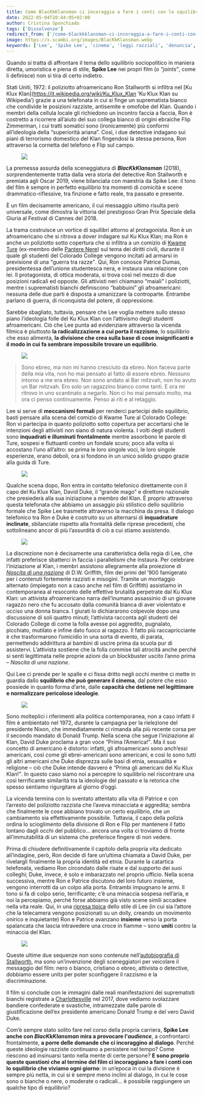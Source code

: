 ```yaml
---
title: Come BlacKkKlansman ci incoraggia a fare i conti con lo squilibrio
date: 2022-05-04T20:44:05+02:00
author: Cristina Sponchiado
tags: ['Dissolvenze']
redirect_from: ['/come-blackkklansman-ci-incoraggia-a-fare-i-conti-con-lo-squilibrio/']
image: https://x.scambi.org/images/BlacKkKlansman.webp
keywords: ['Lee', 'Spike Lee', 'cinema', 'leggi razziali', 'denuncia', 'KKK', 'Ku Klux Klan', 'Trump']
---
```

Quando si tratta di affrontare il tema dello squilibrio sociopolitico in maniera diretta, umoristica e piena di stile, **Spike Lee** nei propri film (o <q><em lang=’en’>joints</em></q>, come li definisce) non si tira di certo indietro.

Stati Uniti, 1972: il poliziotto afroamericano Ron Stallworth si infiltra nel [Ku Klux Klan](https://it.wikipedia.org/wiki/Ku_Klux_Klan ’Ku Klux Klan su Wikipedia’) grazie a una telefonata in cui si finge un suprematista bianco che condivide le posizioni razziste, antisemite e omofobe del Klan. Quando i membri della cellula locale gli richiedono un incontro faccia a faccia, Ron è costretto a ricorrere all’aiuto del suo collega bianco di origini ebraiche Flip Zimmerman, i cui tratti somatici sono (ironicamente) più conformi all’ideologia della “superiorità ariana”. Così, i due detective indagano sui piani di terrorismo domestico del Klan fingendosi la stessa persona, Ron attraverso la cornetta del telefono e Flip sul campo.

<figure><img src='{{ image }}' /></figure>

La premessa assurda della sceneggiatura di **<cite>BlacKkKlansman</cite>** (2018), sorprendentemente tratta dalla vera storia del detective Ron Stallworth e premiata agli Oscar 2019, viene bilanciata con maestria da Spike Lee: il tono del film è sempre in perfetto equilibrio tra momenti di comicità e scene drammatico-riflessive, tra finzione e fatto reale, tra passato e presente.

È un film decisamente americano, il cui messaggio ultimo risulta però universale, come dimostra la vittoria del prestigioso Gran Prix Speciale della Giuria al Festival di Cannes del 2018.

La trama costruisce un vortice di squilibri attorno al protagonista. Ron è un afroamericano che si ritrova a dover indagare sul Ku Klux Klan; ma Ron è anche un poliziotto sotto copertura che si infiltra a un comizio di [Kwame Ture](https://it.wikipedia.org/wiki/Stokely_Carmichael) (ex-membro delle [Pantere Nere](https://it.wikipedia.org/wiki/Pantere_Nere)) sul tema dei diritti civili, durante il quale gli studenti del Colorado College vengono incitati ad armarsi in previsione di una <q>guerra tra razze</q>. Qui, Ron conosce Patrice Dumas, presidentessa dell’unione studentesca nera, e instaura una relazione con lei. Il protagonista, di ottica moderata, si trova così nel mezzo di due posizioni radicali ed opposte. Gli attivisti neri chiamano <q>maiali</q> i poliziotti, mentre i suprematisti bianchi definiscono <q>babbuini</q> gli afroamericani: nessuna delle due parti è disposta a umanizzare la controparte. Entrambe parlano di guerra, di riconquista del potere, di oppressione.

Sarebbe sbagliato, tuttavia, pensare che Lee voglia mettere sullo stesso piano l’ideologia folle del Ku Klux Klan con l’attivismo degli studenti afroamericani. Ciò che Lee punta ad evidenziare attraverso la vicenda filmica è piuttosto **la radicalizzazione a cui porta il razzismo**, lo squilibrio che esso alimenta, **la divisione che crea sulla base di cose insignificanti e il modo in cui fa sembrare impossibile trovare un equilibrio**.

<figure><img src='https://media-cldnry.s-nbcnews.com/image/upload/t_fit-1120w,f_auto,q_auto:best/newscms/2019_03/1403122/oscars-blackkklansman-today-inline-190118-01.jpg' /></figure>

> Sono ebreo, ma non mi hanno cresciuto da ebreo. Non faceva parte della mia vita, non ho mai pensato al fatto di essere ebreo. Nessuno intorno a me era ebreo. Non sono andato ai Bar mitzvah, non ho avuto un Bar mitzvah. Ero solo un ragazzino bianco come tanti. E ora mi ritrovo in uno scantinato a negarlo. Non ci ho mai pensato molto, ma ora ci penso continuamente. Penso ai riti e al retaggio.

Lee si serve di **meccanismi formali** per renderci partecipi dello squilibrio, basti pensare alla scena del comizio di Kwame Ture al Colorado College: Ron vi partecipa in quanto poliziotto sotto copertura per accertarsi che le intenzioni degli attivisti non siano di natura violenta. I volti degli studenti sono **inquadrati e illuminati frontalmente** mentre assorbono le parole di Ture, sospesi e fluttuanti contro un fondale scuro; poco alla volta si accostano l’uno all’altro: se prima le loro singole voci, le loro singole esperienze, erano deboli, ora si fondono in un unico solido gruppo grazie alla guida di Ture.

<figure><img src='https://www.filmtv.it/imgbank/POST_page/immagineb_5e6036688ea97.png' /></figure>

Qualche scena dopo, Ron entra in contatto telefonico direttamente con il capo del Ku Klux Klan, David Duke, il “grande mago” e direttore nazionale che presiederà alla sua iniziazione a membro del Klan. È proprio attraverso questa telefonata che abbiamo un assaggio più stilistico dello squilibrio formale che Spike Lee trasmette attraverso la macchina da presa. Il dialogo telefonico tra Ron e Duke è costruito su un alternarsi di **inquadrature inclinate**, sbilanciate rispetto alla frontalità delle riprese precedenti, che sottolineano ancor di più l’assurdità di ciò a cui stiamo assistendo.

<figure><img src='https://www.staynerd.com/wp-content/uploads/blackkklansman-jdwashington-tophergrace-call-700x290.jpg' /></figure>

La discrezione non è decisamente una caratteristica della regia di Lee, che infatti preferisce sbatterci in faccia i parallelismi che instaura. Per celebrare l’iniziazione al Klan, i membri assistono allegramente alla proiezione di [<cite>Nascita di una nazione</cite>](https://it.wikipedia.org/wiki/Nascita_di_una_nazione) di D.W. Griffith, film dei primi del ’900 famigerato per i contenuti fortemente razzisti e misogini. Tramite un montaggio alternato (impiegato non a caso anche nel film di Griffith) assistiamo in contemporanea al resoconto delle effettive brutalità perpetrate dal Ku Klux Klan: un attivista afroamericano narra dell’inumano assassinio di un giovane ragazzo nero che fu accusato dalla comunità bianca di aver violentato e ucciso una donna bianca. I giurati lo dichiararono colpevole dopo una discussione di soli quattro minuti; l’attivista racconta agli studenti del Colorado College di come la folla avesse poi aggredito, pugnalato, picchiato, mutilato e infine dato fuoco al ragazzo. Il fatto più raccapricciante è che trasformarono l’omicidio in una sorta di evento, di parata, permettendo addirittura ai bambini di uscire prima da scuola pur di assistervi. L’attivista sostiene che la folla commise tali atrocità anche perché si sentì legittimata nelle proprie azioni da un blockbuster uscito l’anno prima – <cite>Nascita di una nazione</cite>.

Qui Lee ci prende per le spalle e ci fissa dritto negli occhi mentre ci mette in guardia dallo **squilibrio che può generare il cinema**, dal potere che esso possiede in quanto forma d’arte, dalle **capacità che detiene nel legittimare e normalizzare pericolose ideologie**.

<figure><img src='https://www.nextbestpicture.com/uploads/7/1/0/2/71028997/blackkklansman_18_orig.jpg' /></figure>

Sono molteplici i riferimenti alla politica contemporanea, non a caso infatti il film è ambientato nel 1972, durante la campagna per la rielezione del presidente Nixon, che immediatamente ci rimanda alla più recente corsa per il secondo mandato di Donald Trump. Nella scena che segue l’iniziazione al Klan, David Duke proclama a gran voce <q>Prima l’America!</q>. Ma il suo concetto di americano è distorto: infatti, gli afroamericani sono anch’essi americani, così come gli ebrei-americani sono americani, e così lo sono tutti gli altri americani che Duke disprezza sulle basi di etnia, sessualità e religione – ciò che Duke intende davvero è <q>Prima gli americani del Ku Klux Klan!</q>. In questo caso siamo noi a percepire lo squilibrio nel riscontrare una così terrificante similarità tra la ideologie del passato e la retorica che spesso sentiamo rigurgitare al giorno d’oggi.

La vicenda termina con lo sventato attentato alla vita di Patrice e con l’arresto del poliziotto razzista che l’aveva minacciata e aggredita; sembra che finalmente le cose abbiano trovato un certo equilibrio, che un cambiamento sia effettivamente possibile. Tuttavia, il capo della polizia ordina lo scioglimento della divisione di Ron e Flip per mantenere il fatto lontano dagli occhi del pubblico… ancora una volta ci troviamo di fronte all’immutabilità di un sistema che preferisce fingere di non vedere.

Prima di chiudere definitivamente il capitolo della propria vita dedicato all’indagine, però, Ron decide di fare un’ultima chiamata a David Duke, per rivelargli finalmente la propria identità ed etnia. Durante la catartica telefonata, vediamo Ron circondato dalle risate e dal supporto dei suoi colleghi; Duke, invece, è solo e imbarazzato nel proprio ufficio. Nella scena successiva, mentre Ron e Patrice discutono del loro futuro insieme, vengono interrotti da un colpo alla porta. Entrambi impugnano le armi. Il tono si fa di colpo serio, terrificante; c’è una minaccia sospesa nell’aria, e noi la percepiamo, perché forse abbiamo già visto scene simili accadere nella vita reale. Qui, in una [ripresa tipica](https://www.youtube.com/watch?v=Cu9-UymSApM) dello stile di Lee (in cui sia l’attore che la telecamera vengono posizionati su un dolly, creando un movimento onirico e inquietante) Ron e Patrice avanzano **insieme** verso la porta spalancata che lascia intravedere una croce in fiamme – sono **uniti** contro la minaccia del Klan.

[<figure><img src='https://pbs.twimg.com/media/Eu97VHoXAAEsrdL?format=webp&name=large' /></figure>](https://www.youtube.com/watch?v=jM58PVbDHgg)

Queste ultime due sequenze non sono contenute nell’[autobiografia di Stallworth](https://www.ron-stallworth.com), ma sono un’invenzione degli sceneggiatori per veicolare il messaggio del film: nero o bianco, cristiano o ebreo, attivista o detective, dobbiamo essere unitз per poter sconfiggere il razzismo e la discriminazione.

Il film si conclude con le immagini dalle reali manifestazioni dei suprematisti bianchi registrate a [Charlottesville](https://it.wikipedia.org/wiki/Unite_the_Right_rally) nel 2017, dove vediamo svolazzare bandiere confederate e svastiche, intramezzate dalle parole di giustificazione dell’ex presidente americano Donald Trump e del vero David Duke.

Com’è sempre stato solito fare nel corso della propria carriera, **Spike Lee anche con <cite>BlacKkKlansman</cite> mira a provocare l’<i lang='en'>audience</i>**, a confrontarci frontalmente, **a porre delle domande che ci incoraggino al dialogo**. Perché queste ideologie razziste continuano a persistere nel tempo? Come riescono ad insinuarsi tanto nella mente di certe persone? **E sono proprio queste questioni che al termine del film ci incoraggiano a fare i conti con lo squilibrio che viviamo ogni giorno**: in un’epoca in cui la divisione è sempre più netta, in cui si è sempre meno inclini al dialogo, in cui le cose sono o bianche o nere, o moderate o radicali… è possibile raggiungere un qualche tipo di equilibrio?
